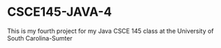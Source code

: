 # CSCE145-JAVA-4
This is my fourth project for my Java CSCE 145 class at the University of South Carolina-Sumter
